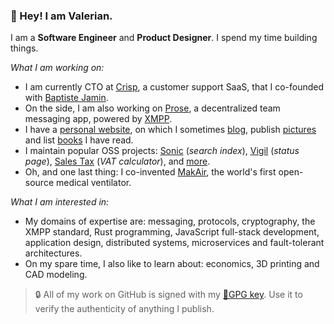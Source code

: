 ### :wave: Hey! I am Valerian.

I am a **Software Engineer** and **Product Designer**. I spend my time building things.

_What I am working on:_

- I am currently CTO at [Crisp](https://crisp.chat/), a customer support SaaS, that I co-founded with [Baptiste Jamin](https://github.com/baptistejamin).
- On the side, I am also working on [Prose](https://prose.org/), a decentralized team messaging app, powered by [XMPP](https://xmpp.org/).
- I have a [personal website](https://valeriansaliou.name/), on which I sometimes [blog](https://journal.valeriansaliou.name/), publish [pictures](https://journal.valeriansaliou.name/pictures/) and list [books](https://journal.valeriansaliou.name/books/) I have read.
- I maintain popular OSS projects: [Sonic](https://github.com/valeriansaliou/sonic) (_search index_), [Vigil](https://github.com/valeriansaliou/vigil) (_status page_), [Sales Tax](https://github.com/valeriansaliou/node-sales-tax) (_VAT calculator_), and [more](https://github.com/valeriansaliou?tab=repositories).
- Oh, and one last thing: I co-invented [MakAir](https://journal.valeriansaliou.name/makair-series-the-inception-of-an-open-source-ventilator-project/), the world's first open-source medical ventilator.

_What I am interested in:_

- My domains of expertise are: messaging, protocols, cryptography, the XMPP standard, Rust programming, JavaScript full-stack development, application design, distributed systems, microservices and fault-tolerant architectures.
- On my spare time, I also like to learn about: economics, 3D printing and CAD modeling.

> :lock: All of my work on GitHub is signed with my [:key:GPG key](https://valeriansaliou.name/files/keys/valeriansaliou.gpg.pub.asc). Use it to verify the authenticity of anything I publish.
